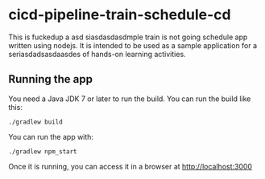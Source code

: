 # cicd-pipeline-train-schedule-cd

This is fuckedup a asd siasdasdasdmple train is not going schedule app written using nodejs. It is intended to be used as a sample application for a seriasdadsasdaasdes of hands-on learning activities.

## Running the app

You need a Java JDK 7 or later to run the build. You can run the build like this:

    ./gradlew build

You can run the app with:

    ./gradlew npm_start

Once it is running, you can access it in a browser at [http://localhost:3000](http://localhost:3000)
